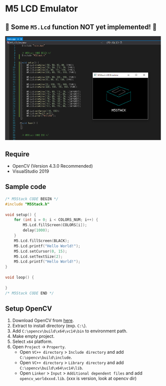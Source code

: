 # M5 LCD Emulator

## 🚧 Some ```M5.Lcd``` function NOT yet implemented! 🚧

![image](https://github.com/takkaO/M5_LCD_Emulator/blob/image/image.PNG?raw=true)

## Require
- OpenCV (Version 4.3.0 Recommended)
- VisualStudio 2019

## Sample code
```c++
/* M5Stack CODE BEGIN */
#include "M5Stack.h"

void setup() {
	for (int i = 0; i < COLORS_NUM; i++) {
		M5.Lcd.fillScreen(COLORS[i]);
		delay(1000);
	}
	M5.Lcd.fillScreen(BLACK);
	M5.Lcd.printf("Hello World!");
	M5.Lcd.setCursor(0, 15);
	M5.Lcd.setTextSize(2);
	M5.Lcd.printf("Hello World!");
}

void loop() {
	
}
/* M5Stack CODE END */
```

## Setup OpenCV
1. Download OpenCV from [here](https://opencv.org/releases/).
2. Extract to install directory (exp. ```C:\```).
3. Add ```C:\opencv\build\x64\vc14\bin``` to environment path.
4. Make empty project.
5. Select ```x64``` platform.
6. Open ```Project``` -> ```Property```.
    - Open ```VC++ directory``` > ```Include directory``` and add ```C:\opencv\build\include```.
    - Open ```VC++ directory``` > ```Library directory``` and add ```C:\opencv\build\x64\vc14\lib```.
    - Open ```Linker``` > ```Input``` > ```Additional dependent files``` and add ```opencv_worldxxxd.lib```. (xxx is version, look at opencv dir)